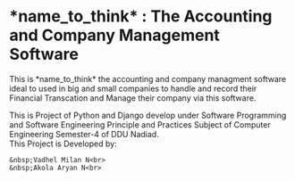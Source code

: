 <h1> *name_to_think* : The Accounting and Company Management Software</h1>

<p>This is *name_to_think* the accounting and company managment software ideal to used in big and small companies to handle and record their Financial Transcation and Manage their company via this software.<br>

This is Project of Python and Django develop under Software Programming and Software Engineering Principle and Practices Subject of Computer Engineering Semester-4 of DDU Nadiad.
<br>
This Project is Developed by:<br>

    &nbsp;Vadhel Milan N<br>
    &nbsp;Akola Aryan N<br>


</p>
